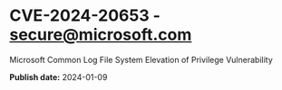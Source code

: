 # CVE-2024-20653 - secure@microsoft.com

Microsoft Common Log File System Elevation of Privilege Vulnerability

**Publish date:** 2024-01-09
